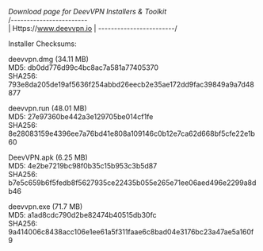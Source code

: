 *Download page for DeevVPN Installers & Toolkit*<br>
/------------------------\
| Https://www.deevvpn.io |
\------------------------/

Installer Checksums:

deevvpn.dmg (34.11 MB)<br>
MD5: db0dd776d99c4bc8ac7a581a77405370<br>
SHA256: 793e8da205de19af5636f254abbd26eecb2e35ae172dd9fac39849a9a7d48877

deevvpn.run (48.01 MB)<br>
MD5: 27e97360be442a3e129705be014cf1fe<br>
SHA256: 8e28083159e4396ee7a76bd41e808a109146c0b12e7ca62d668bf5cfe22e1b60

DeevVPN.apk (6.25 MB)<br>
MD5: 4e2be7219bc98f0b35c15b953c3b5d87<br>
SHA256: b7e5c659b6f5fedb8f5627935ce22435b055e265e71ee06aed496e2299a8db46

deevvpn.exe (71.7 MB)<br>
MD5: a1ad8cdc790d2be82474b40515db30fc<br>
SHA256: 9a414006c8438acc106e1ee61a5f311faae6c8bad04e3176bc23a47ae5a160f9<br>


